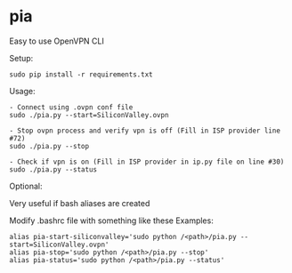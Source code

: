 # pia
Easy to use OpenVPN CLI


Setup:

    sudo pip install -r requirements.txt


Usage:

    - Connect using .ovpn conf file
    sudo ./pia.py --start=SiliconValley.ovpn

    - Stop ovpn process and verify vpn is off (Fill in ISP provider line #72)
    sudo ./pia.py --stop

    - Check if vpn is on (Fill in ISP provider in ip.py file on line #30)
    sudo ./pia.py --status
    
Optional:

Very useful if bash aliases are created
    
Modify .bashrc file with something like these Examples:
    
    alias pia-start-siliconvalley='sudo python /<path>/pia.py --start=SiliconValley.ovpn'
    alias pia-stop='sudo python /<path>/pia.py --stop'
    alias pia-status='sudo python /<path>/pia.py --status'
